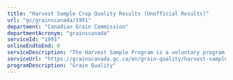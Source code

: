```yaml
---
title: "Harvest Sample Crop Quality Results (Unofficial Results)"
url: "gc/grainscanada/1991"
department: "Canadian Grain Commission"
departmentAcronym: "grainscanada"
serviceId: "1991"
onlineEndtoEnd: 0
serviceDescription: "The Harvest Sample Program is a voluntary program for Canadian grain producers. When a producer signs up, they receive a Harvest Sample kit annually that contains envelopes for sending in samples of crop at no cost. Participants can use the results when marketing and delivering grain. The Canadian Grain Commission uses the collection of results to carry out mandated responsibilities under the Canada Grain Act to assist with grain quality assurance."
serviceUrl: "https://grainscanada.gc.ca/en/grain-quality/harvest-sample/"
programDescription: "Grain Quality"
---
```

